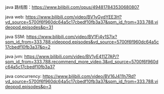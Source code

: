 java 路线图：https://www.bilibili.com/opus/494817843530680807

java web: https://www.bilibili.com/video/BV1yGydYEE3H?vd_source=5700f6f960dc64a5c17cbedf10fb3a37&spm_id_from=333.788.videopod.episodes&p=31

java SSM: https://www.bilibili.com/video/BV1Fi4y1S7ix?spm_id_from=333.788.videopod.episodes&vd_source=5700f6f960dc64a5c17cbedf10fb3a37&p=2

java jvm: https://www.bilibili.com/video/BV1yE411Z7AP/?spm_id_from=333.788.recommend_more_video.3&vd_source=5700f6f960dc64a5c17cbedf10fb3a37

java concurrency: https://www.bilibili.com/video/BV16J411h7Rd?vd_source=5700f6f960dc64a5c17cbedf10fb3a37&spm_id_from=333.788.videopod.episodes&p=3